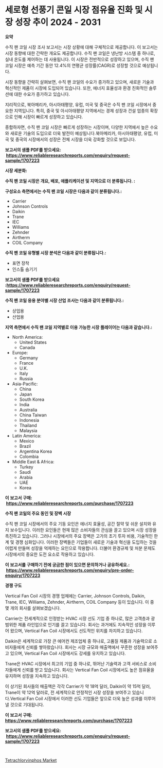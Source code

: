 <p><h1>세로형 선풍기 콘일 시장 점유율 진화 및 시장 성장 추이 2024 - 2031</h1></p><p><strong>요약</strong></p>
<p><p>수직 팬 코일 시장 조사 보고서는 시장 상황에 대해 구체적으로 제공합니다. 이 보고서는 시장 동향에 대한 간략한 개요도 제공합니다. 수직 팬 코일은 냉난방 시스템 중 하나로, 실내 온도를 제어하는 데 사용됩니다. 이 시장은 전반적으로 성장하고 있으며, 수직 팬 코일 시장은 예측 기간 동안 12.4%의 연평균 성장률(CAGR)로 성장할 것으로 예상됩니다.</p><p>시장 동향을 간략히 살펴보면, 수직 팬 코일의 수요가 증가하고 있으며, 새로운 기술과 혁신적인 제품이 시장에 도입되어 있습니다. 또한, 에너지 효율성과 환경 친화적인 솔루션에 대한 수요가 증가하고 있습니다.</p><p>지리적으로, 북아메리카, 아시아태평양, 유럽, 미국 및 중국은 수직 팬 코일 시장에서 중요한 지역입니다. 특히, 중국 및 아시아태평양 지역에서는 경제 성장과 건설 업종의 확장으로 인해 시장이 빠르게 성장하고 있습니다.</p><p>종합하자면, 수직 팬 코일 시장은 빠르게 성장하는 시장이며, 다양한 지역에서 높은 수요와 새로운 기술의 도입으로 더욱 발전이 예상됩니다.북아메리카, 아시아태평양, 유럽, 미국 및 중국의 시장에서의 성장은 전체 시장을 더욱 강화할 것으로 보입니다.</p></p>
<p><strong>보고서의 샘플 PDF를 받으세요: &nbsp;<a href="https://www.reliableresearchreports.com/enquiry/request-sample/1707223">https://www.reliableresearchreports.com/enquiry/request-sample/1707223</a></strong></p>
<p><strong>시장 세분화:</strong></p>
<p><strong> 수직 팬 코일 시장은 개요, 배포, 애플리케이션 및 지역으로 더 분류됩니다. :</strong></p>
<p><strong>구성요소 측면에서는 수직 팬 코일 시장은 다음과 같이 분류됩니다.:</strong></p>
<p><ul><li>Carrier</li><li>Johnson Controls</li><li>Daikin</li><li>Trane</li><li>IEC</li><li>Williams</li><li>Zehnder</li><li>Airtherm</li><li>COIL Company</li></ul></p>
<p><strong> 수직 팬 코일 유형별 시장 분석은 다음과 같이 분류됩니다.:</strong></p>
<p><ul><li>표면 장착</li><li>인스톨 숨기기</li></ul></p>
<p><strong>보고서의 샘플 PDF를 받으세요 :<a href="https://www.reliableresearchreports.com/enquiry/request-sample/1707223">https://www.reliableresearchreports.com/enquiry/request-sample/1707223</a></strong></p>
<p><strong> 수직 팬 코일 응용 분야별 시장 산업 조사는 다음과 같이 분류됩니다.:</strong></p>
<p><ul><li>상업용</li><li>산업용</li></ul></p>
<p><strong>지역 측면에서 수직 팬 코일 지역별로 이용 가능한 시장 플레이어는 다음과 같습니다.:</strong></p>
<p><ul>
    <li>
        North America:
        <ul>
            <li>United States</li>
            <li>Canada</li>
        </ul>
    </li>
    <li>
        Europe:
        <ul>
            <li>Germany</li>
            <li>France</li>
            <li>U.K.</li>
            <li>Italy</li>
            <li>Russia</li>
        </ul>
    </li>
    <li>
        Asia-Pacific:
        <ul>
            <li>China</li>
            <li>Japan</li>
            <li>South Korea</li>
            <li>India</li>
            <li>Australia</li>
            <li>China Taiwan</li>
            <li>Indonesia</li>
            <li>Thailand</li>
            <li>Malaysia</li>
        </ul>
    </li>
    <li>
        Latin America:
        <ul>
            <li>Mexico</li>
            <li>Brazil</li>
            <li>Argentina Korea</li>
            <li>Colombia</li>
        </ul>
    </li>
    <li>
        Middle East & Africa:
        <ul>
            <li>Turkey</li>
            <li>Saudi</li>
            <li>Arabia</li>
            <li>UAE</li>
            <li>Korea</li>
        </ul>
    </li>
    </ul></p>
<p><strong>이 보고서 구매: &nbsp;<a href="https://www.reliableresearchreports.com/purchase/1707223">https://www.reliableresearchreports.com/purchase/1707223</a></strong></p>
<p><strong>수직 팬 코일의 주요 동인 및 장벽 시장</strong></p>
<p><p>수직 팬 코일 시장에서의 주요 기동 요인은 에너지 효율성, 공간 절약 및 쉬운 설치와 유지 보수입니다. 이러한 요인들은 현재 많은 소비자들의 관심을 끌고 있으며 시장 성장을 촉진하고 있습니다. 그러나 시장에서의 주요 장벽은 고가의 초기 투자 비용, 기술적인 한계 및 경쟁 심화입니다. 이러한 장벽들은 기업들이 새로운 기술과 혁신을 도입하는 것을 어렵게 만들며 성장을 억제하는 요인으로 작용합니다. 더불어 환경규제 및 처분 문제도 시장에서의 중요한 도전 요소로 작용하고 있습니다.</p></p>
<p><strong>이 보고서를 구매하기 전에 궁금한 점이 있으면 문의하거나 공유하세요.: &nbsp;<a href="https://www.reliableresearchreports.com/enquiry/pre-order-enquiry/1707223">https://www.reliableresearchreports.com/enquiry/pre-order-enquiry/1707223</a></strong></p>
<p><strong>경쟁 구도</strong></p>
<p><p>Vertical Fan Coil 시장의 경쟁 업체에는 Carrier, Johnson Controls, Daikin, Trane, IEC, Williams, Zehnder, Airtherm, COIL Company 등이 있습니다. 이 중 몇 개의 회사를 살펴보겠습니다.</p><p>Carrier는 전세계적으로 인정받는 HVAC 시장 선도 기업 중 하나로, 많은 고객층과 광범위한 제품 라인업으로 인기를 끌고 있습니다. 회사는 과거에도 지속적인 성장을 이루어 왔으며, Vertical Fan Coil 시장에서도 선도적인 위치를 차지하고 있습니다.</p><p>Daikin은 세계적으로 가장 큰 에어컨 제조업체 중 하나로, 고품질 제품과 기술력으로 소비자들에게 신뢰를 쌓아왔습니다. 회사는 시장 규모와 매출액에서 꾸준한 성장을 보여주고 있으며, Vertical Fan Coil 시장에서도 강세를 유지하고 있습니다.</p><p>Trane은 HVAC 시장에서 최고의 기업 중 하나로, 뛰어난 기술력과 고객 서비스로 소비자들에게 신뢰를 받고 있습니다. 회사는 Vertical Fan Coil 시장에서도 높은 점유율을 유지하며 성장을 지속하고 있습니다.</p><p>이 상기된 회사들의 매출액은 각각 Carrier가 약 18억 달러, Daikin이 약 15억 달러, Trane이 약 12억 달러로, 전 세계적으로 안정적인 시장 성장을 보여주고 있습니다.Vertical Fan Coil 시장에서 이러한 선도 기업들은 앞으로 더욱 높은 성과를 이루어낼 것으로 기대됩니다.</p></p>
<p><strong>이 보고서 구매: &nbsp; <a href="https://www.reliableresearchreports.com/purchase/1707223">https://www.reliableresearchreports.com/purchase/1707223</a></strong></p>
<p><strong>보고서의 샘플 PDF를 받으세요: &nbsp;<a href="https://www.reliableresearchreports.com/enquiry/request-sample/1707223">https://www.reliableresearchreports.com/enquiry/request-sample/1707223</a></strong><strong></strong></p>
<p>&nbsp;</p>
<p><p><a href="https://github.com/edytherolanlouisejk1miz0wig/Market-Research-Report-List-1/blob/main/tetrachlorvinphos-market.md">Tetrachlorvinphos Market</a></p></p>